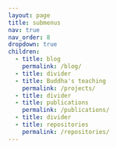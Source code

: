 ```yaml
---
layout: page
title: submenus
nav: true
nav_order: 8
dropdown: true
children:
  - title: blog
    permalink: /blog/
  - title: divider
  - title: Buddha's teaching
    permalink: /projects/
  - title: divider
  - title: publications
    permalink: /publications/
  - title: divider
  - title: repositories
    permalink: /repositories/
---
```

